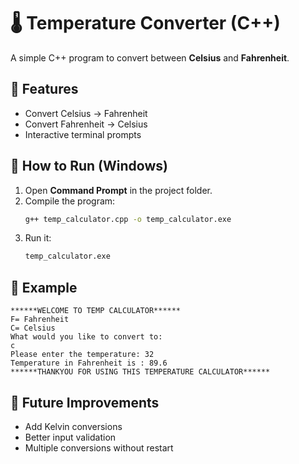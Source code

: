 # 🌡️ Temperature Converter (C++)

A simple C++ program to convert between **Celsius** and **Fahrenheit**.

## 🚀 Features
- Convert Celsius → Fahrenheit  
- Convert Fahrenheit → Celsius  
- Interactive terminal prompts  

## 📂 How to Run (Windows)
1. Open **Command Prompt** in the project folder.  
2. Compile the program:
   ```bash
   g++ temp_calculator.cpp -o temp_calculator.exe
   ```
3. Run it:
   ```bash
   temp_calculator.exe
   ```

## 📖 Example
```
******WELCOME TO TEMP CALCULATOR******
F= Fahrenheit
C= Celsius
What would you like to convert to:
c
Please enter the temperature: 32
Temperature in Fahrenheit is : 89.6
******THANKYOU FOR USING THIS TEMPERATURE CALCULATOR******
```

## 🔮 Future Improvements
- Add Kelvin conversions  
- Better input validation  
- Multiple conversions without restart
